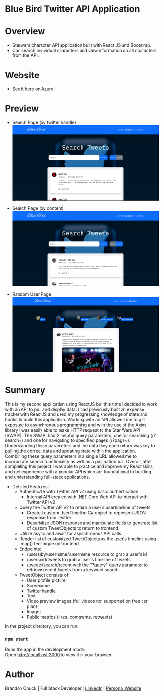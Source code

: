 # Blue Bird Twitter API Application

# Overview

- Starwars character API application built with React JS and Bootstrap.
- Can search individual characters and view information on all characters from the API.

# Website

- See it [here](https://bluebirdtwitterapp.azurewebsites.net/) on Azure! 

# Preview

- Search Page (by twitter handle)
![blue-bird-user-search-preview-image.png](./Twitter-Showcase-WebAPI/frontend/public/blue-bird-user-search-preview-image.png)

- Search Page (by content)
![blue-bird-content-search-preview-image.png](./Twitter-Showcase-WebAPI/frontend/public/blue-bird-content-search-preview-image.png)

- Random User Page
![blue-bird-random-search-preview-image.png](./Twitter-Showcase-WebAPI/frontend/public/blue-bird-random-search-preview-image.png)



# Summary

This is my second application using ReactJS but this time I decided to work with an API to pull and display data. I had previously built an expense tracker with ReactJS and used my progressing knowledge of state and hooks to build this application. Working with an API allowed me to get exposure to asynchronous programming and with the use of the Axios library I was easily able to make HTTP request to the Star Wars API (SWAPI). The SWAPI had 2 helpful query parameters, one for searching (/?search=) and one for navigating to specified pages (/?page=). Understanding these parameters and the data they each return was key to pulling the correct data and updating state within the application. Combining these query parameters in a single URL allowed me to incorporate search functionality as well as a pagination bar. Overall, after completing this project I was able to practice and improve my React skills and get experience with a popular API which are foundational to building and understanding full-stack applications. 

- Detailed Features:
    - Authenticate with Twitter API v2 using basic authentication
      - Internal API created with .NET Core Web API to interact with Twitter API v2 
    - Query the Twitter API v2 to return a user's usertimeline of tweets
      - Created custom UserTimeline C# object to represent JSON response from Twitter
      - Deserialize JSON response and manipulate fields to generate list of custom TweetObjects to return to frontend
    - Utilize async and await for asynchronous API calls
    - Render list of customized TweetObjects as the user's timeline using .map() technique on frontend
    - Endpoints:
      - /users/by/username/:username resource to grab a user's id
      - /users/:id/tweets to grab a user's timeline of tweets
      - /tweets/search/recent with the "?query" query parameter to retrieve recent tweets from a keyword search
    - TweetObject consists of:
      - User profile picture
      - Screename
      - Twitter handle
      - Text
      - Video preview images (full videos not supported on free tier plan)
      - Images
      - Public metrics (likes, comments, retweets)
    

In the project directory, you can run:

### `npm start`

Runs the app in the development mode.\
Open [http://localhost:3000](http://localhost:3000) to view it in your browser.

# Author

Brandon Chuck | Full Stack Developer | [LinkedIn](https://www.linkedin.com/in/brandonchuck/) | [Personal Website](https://www.brandonchuck-dev.com)
